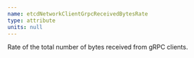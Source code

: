 ```yaml
---
name: etcdNetworkClientGrpcReceivedBytesRate
type: attribute
units: null
---
```


Rate of the total number of bytes received from gRPC clients.